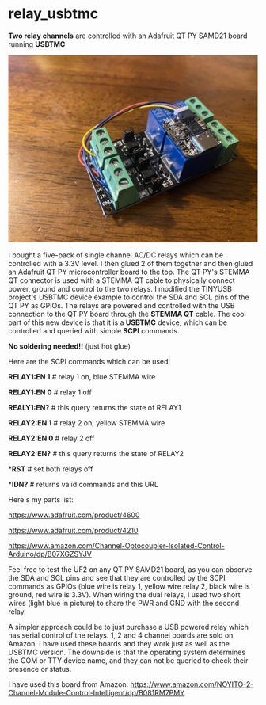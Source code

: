 # relay_usbtmc
**Two relay channels** are controlled with an Adafruit QT PY SAMD21 board running **USBTMC**

![picture](https://github.com/charkster/relay_usbtmc/blob/main/qt_py_usbtmc_2_channel_relay_control.JPG)

I bought a five-pack of single channel AC/DC relays which can be controlled with a 3.3V level. I then glued 2 of them together and then glued an Adafruit QT PY microcontroller board to the top. The QT PY's STEMMA QT connector is used with a STEMMA QT cable to physically connect power, ground and control to the two relays. I modified the TINYUSB project's USBTMC device example to control the SDA and SCL pins of the QT PY as GPIOs. The relays are powered and controlled with the USB connection to the QT PY board through the **STEMMA QT** cable. The cool part of this new device is that it is a **USBTMC** device, which can be controlled and queried with simple **SCPI** commands. 

**No soldering needed!!** (just hot glue)

Here are the SCPI commands which can be used:

**RELAY1:EN 1** # relay 1 on, blue STEMMA wire

**RELAY1:EN 0** # relay 1 off

**REALY1:EN?** # this query returns the state of RELAY1

**RELAY2:EN 1** # relay 2 on, yellow STEMMA wire

**RELAY2:EN 0** # relay 2 off

**RELAY2:EN?** # this query returns the state of RELAY2

***RST** # set both relays off

***IDN?** # returns valid commands and this URL

Here's my parts list:

https://www.adafruit.com/product/4600

https://www.adafruit.com/product/4210

https://www.amazon.com/Channel-Optocoupler-Isolated-Control-Arduino/dp/B07XGZSYJV

Feel free to test the UF2 on any QT PY SAMD21 board, as you can observe the SDA and SCL pins and see that they are controlled by the SCPI commands as GPIOs (blue wire is relay 1, yellow wire relay 2, black wire is ground, red wire is 3.3V). When wiring the dual relays, I used two short wires (light blue in picture) to share the PWR and GND with the second relay.

A simpler approach could be to just purchase a USB powered relay which has serial control of the relays. 1, 2 and 4 channel boards are sold on Amazon. I have used these boards and they work just as well as the USBTMC version. The downside is that the operating system determines the COM or TTY device name, and they can not be queried to check their presence or status.

I have used this board from Amazon:
https://www.amazon.com/NOYITO-2-Channel-Module-Control-Intelligent/dp/B081RM7PMY

